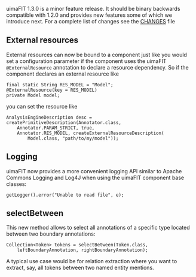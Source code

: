 uimaFIT 1.3.0 is a minor feature release. It should be binary backwards compatible with 1.2.0 and provides new features some of which we introduce next. For a complete list of changes see the [CHANGES](https://uimafit.googlecode.com/svn/tags/uimafit-parent-1.3.0/uimaFIT/CHANGES) file

## External resources ##

External resources can now be bound to a component just like you would set a configuration parameter if the component uses the uimaFIT `@ExternalResource` annotation to declare a resource dependency. So if the component declares an external resource like

```
final static String RES_MODEL = "Model";
@ExternalResource(key = RES_MODEL)
private Model model;
```

you can set the resource like

```
AnalysisEngineDescription desc = createPrimitiveDescription(Annotator.class,
    Annotator.PARAM_STRICT, true,
    Annotator.RES_MODEL, createExternalResourceDescription(
        Model.class, "path/to/my/model"));
```

## Logging ##

uimaFIT now provides a more convenient logging API similar to Apache Commons Logging and Log4J when using the uimaFIT component base classes:

```
getLogger().error("Unable to read file", e);
```

## selectBetween ##

This new method allows to select all annotations of a specific type located between two boundary annotations:

```
Collection<Token> tokens = selectBetween(Token.class, 
    leftBoundaryAnnotation, rightBoundaryAnnotation);
```

A typical use case would be for relation extraction where you want to extract, say, all tokens between two named entity mentions.